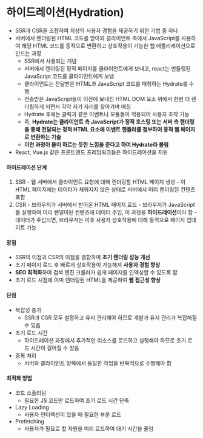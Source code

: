 # 하이드레이션(Hydration)

- SSR과 CSR을 조합하여 최상의 사용자 경험을 제공하기 위한 기법 중 하나
- 서버에서 렌더링된 HTML 코드를 받아와 클라이언트 측에서 JavaScript를 사용하여 해당 HTML 코드를 동적으로 변환하고 상호작용이 가능한 웹 애플리케이션으로 만드는 과정
  - SSR에서 사용되는 개념
  - 서버에서 렌더링된 정적 페이지를 클라이언트에게 보내고, react는 번들링된 JavaScript 코드를 클라이언트에게 보냄
  - 클라이언트는 전달받은 HTML과 JavaScript 코드를 매칭하는 Hydrate를 수행
  - 전송받은 JavaScript들이 이전에 보내진 HTML DOM 요소 위에서 한번 더 렌더링하게 되면서 각각 자기 자리를 찾아가며 매칭
  - Hydrate 후에는 클릭과 같은 이벤트나 모듈들이 적용되어 사용자 조작 가능
  - 즉, **Hydrate는 클라이언트 측 JavaScript가 정적 호스팅 또는 서버 측 렌더링을 통해 전달되는 정적 HTML 요소에 이벤트 핸들러를 첨부하여 동적 웹 페이지로 변환하는 기술**
  - **이런 과정이 물이 하르는 듯한 느낌을 준다고 하여 Hydrate라 불림**
- React, Vue.js 같은 프론트엔드 프레임워크들은 하이드레이션을 지원

#### 하이드레이션 단계
  1. SSR
    - 웹 서버에서 클라이언트 요청에 대해 렌더링할 HTML 페이지 생성
    - 이 HTML 페이지에는 데이터가 채워지지 않은 상태로 서버에서 미리 렌더링된 컨텐츠 포함
  2. CSR
    - 브라우저가 서버에서 받아온 HTML 페이지 로드
    - 브라우저가 JavaScript를 실행하여 미리 렌덜이된 컨텐츠에 데이터 주입, 이 과정을 **하이드레이션**이라 함
    - 데이터가 주입되면, 브라우저는 이후 사용자 상호작용에 대해 동적으로 페이지 업데이트 가능

#### 장점
- SSR의 이점과 CSR의 이점을 결합하여 **초기 렌더링 성능 개선**
- 초기 페이지 로드 후 빠르게 상호작용이 가능해져 **사용자 경험 향상**
- **SEO 최적화**하여 검색 엔진 크롤러가 쉽게 페이지를 인덱싱할 수 있도록 함
- 초기 로드 시점에 이미 렌더링된 HTML을 제공하여 **웹 접근성 향상**

#### 단점
- 복잡성 증가
  - SSR과 CSR 모두 설정하고 유지 관리해야 하므로 개발과 유지 관리가 복잡해질 수 있음
- 초기 로드 시간
  - 하이드레이션 과정에서 추가적인 리소스를 로드하고 실행해야 하므로 초기 로드 시간이 길어질 수 있음
- 중복 처리
  - 서버와 클라이언트 양쪽에서 동일한 작업을 반복적으로 수행해야 함

#### 최적화 방법
- 코드 스플리팅
  - 필요한 JS 코드만 로드하여 초기 로드 시간 단축
- Lazy Loading
  - 사용자 인터렉션이 있을 때 필요한 부분 로드
- Prefetching
  - 사용자가 필요로 할 자원을 미리 로드하여 대기 시간을 줄임
